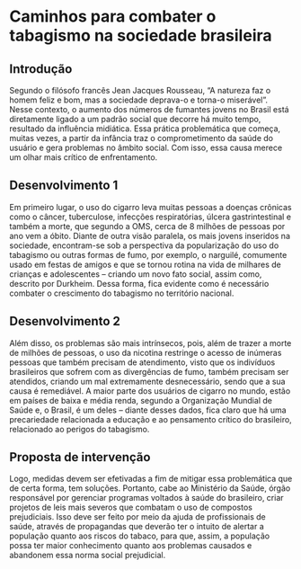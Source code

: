 # Caminhos para combater o tabagismo na sociedade brasileira

## Introdução

Segundo o filósofo francês Jean Jacques Rousseau, “A natureza faz o homem feliz e bom, mas a sociedade deprava-o e torna-o miserável”. 
Nesse contexto, o aumento dos números de fumantes jovens no Brasil está diretamente ligado a um padrão social que decorre há muito tempo, resultado da influência midiática. Essa prática problemática que começa, muitas vezes, a partir da infância traz o comprometimento da saúde do usuário e gera problemas no âmbito social. 
Com isso, essa causa merece um olhar mais crítico de enfrentamento.

## Desenvolvimento 1

Em primeiro lugar, o uso do cigarro leva muitas pessoas a doenças crônicas como o câncer, tuberculose, infecções respiratórias, úlcera gastrintestinal e também a morte, que segundo a OMS, cerca de 8 milhões de pessoas por ano vem a óbito. Diante de outra visão paralela, os mais jovens inseridos na sociedade, encontram-se sob a perspectiva da popularização do uso do tabagismo ou outras formas de fumo, por exemplo, o narguilé, comumente usado em festas de amigos e que se tornou rotina na vida de milhares de crianças e adolescentes – criando um novo fato social, assim como, descrito por Durkheim. Dessa forma, fica evidente como é necessário combater o crescimento do tabagismo no território nacional. 

## Desenvolvimento 2

Além disso, os problemas são mais intrínsecos, pois, além de trazer a morte de milhões de pessoas, o uso da nicotina restringe o acesso de inúmeras pessoas que também precisam de atendimento, visto que os indivíduos brasileiros que sofrem com as divergências de fumo, também precisam ser atendidos, criando um mal extremamente desnecessário, sendo que a sua causa é remediável. A maior parte dos usuários de cigarro no mundo, estão em países de baixa e média renda, segundo a Organização Mundial de Saúde e, o Brasil, é um deles – diante desses dados, fica claro que há uma precariedade relacionada a educação e ao pensamento crítico do brasileiro, relacionado ao perigos do tabagismo.

## Proposta de intervenção

Logo, medidas devem ser efetivadas a fim de mitigar essa problemática que de certa forma, tem soluções. Portanto, cabe ao Ministério da Saúde, órgão responsável por gerenciar programas voltados à saúde do brasileiro, criar projetos de leis mais severos que combatam o uso de compostos prejudiciais. Isso deve ser feito por meio da ajuda de profissionais de saúde, através de propagandas que deverão ter o intuito de alertar a população quanto aos riscos do tabaco, para que, assim, a população possa ter maior conhecimento quanto aos problemas causados e abandonem essa norma social prejudicial.

